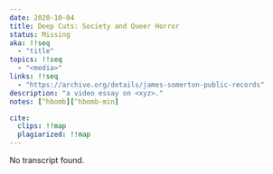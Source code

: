 ```yaml
---
date: 2020-10-04
title: Deep Cuts: Society and Queer Horror
status: Missing
aka: !!seq
  - "title"
topics: !!seq
  - "<media>"
links: !!seq
  - "https://archive.org/details/james-somerton-public-records"
description: "a video essay on <xyz>."
notes: [^hbomb][^hbomb-min]

cite:
  clips: !!map
  plagiarized: !!map
---
```

No transcript found.
